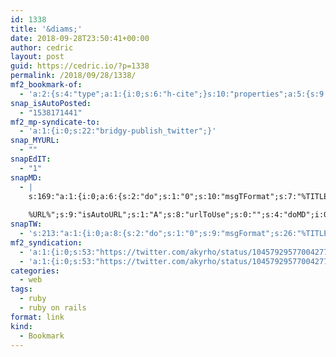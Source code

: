 ```yaml
---
id: 1338
title: '&diams;'
date: 2018-09-28T23:50:41+00:00
author: cedric
layout: post
guid: https://cedric.io/?p=1338
permalink: /2018/09/28/1338/
mf2_bookmark-of:
  - 'a:2:{s:4:"type";a:1:{i:0;s:6:"h-cite";}s:10:"properties";a:5:{s:9:"published";a:1:{i:0;s:25:"2018-09-28T00:00:00+00:00";}s:7:"summary";a:1:{i:0;s:133:"On August 15th GitHub celebrated a major milestone: our main application is now running on the latest version of Rails: 5.2.1! :tada:";}s:4:"name";a:1:{i:0;s:38:"Upgrading GitHub from Rails 3.2 to 5.2";}s:3:"url";a:1:{i:0;s:69:"https://githubengineering.com/upgrading-github-from-rails-3-2-to-5-2/";}s:11:"publication";a:1:{i:0;s:18:"GitHub Engineering";}}}'
snap_isAutoPosted:
  - "1538171441"
mf2_mp-syndicate-to:
  - 'a:1:{i:0;s:22:"bridgy-publish_twitter";}'
snap_MYURL:
  - ""
snapEdIT:
  - "1"
snapMD:
  - |
    s:169:"a:1:{i:0;a:6:{s:2:"do";s:1:"0";s:10:"msgTFormat";s:7:"%TITLE%";s:9:"msgFormat";s:19:"%FULLTEXT%
    
    %URL%";s:9:"isAutoURL";s:1:"A";s:8:"urlToUse";s:0:"";s:4:"doMD";i:0;}}";
snapTW:
  - 's:213:"a:1:{i:0;a:8:{s:2:"do";s:1:"0";s:9:"msgFormat";s:26:"%TITLE%. %EXCERPT% - %URL%";s:8:"attchImg";s:1:"1";s:9:"isAutoImg";s:1:"A";s:8:"imgToUse";s:0:"";s:9:"isAutoURL";s:1:"A";s:8:"urlToUse";s:0:"";s:4:"doTW";i:0;}}";'
mf2_syndication:
  - 'a:1:{i:0;s:53:"https://twitter.com/akyrho/status/1045792957700427776";}'
  - 'a:1:{i:0;s:53:"https://twitter.com/akyrho/status/1045792957700427776";}'
categories:
  - web
tags:
  - ruby
  - ruby on rails
format: link
kind:
  - Bookmark
---
```

